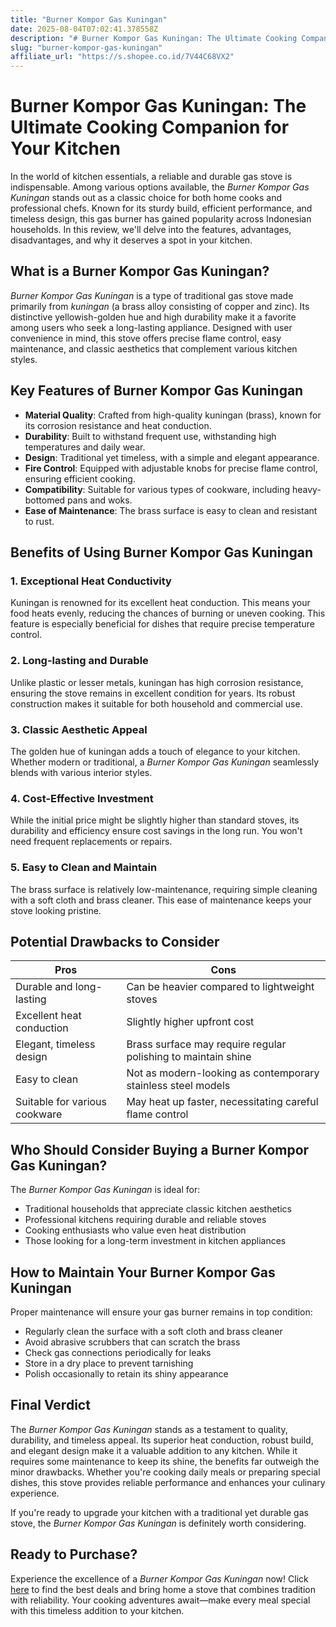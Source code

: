 ```yaml
---
title: "Burner Kompor Gas Kuningan"
date: 2025-08-04T07:02:41.378558Z
description: "# Burner Kompor Gas Kuningan: The Ultimate Cooking Companion for Your Kitchen..."
slug: "burner-kompor-gas-kuningan"
affiliate_url: "https://s.shopee.co.id/7V44C68VX2"
---
```

# Burner Kompor Gas Kuningan: The Ultimate Cooking Companion for Your Kitchen

In the world of kitchen essentials, a reliable and durable gas stove is indispensable. Among various options available, the *Burner Kompor Gas Kuningan* stands out as a classic choice for both home cooks and professional chefs. Known for its sturdy build, efficient performance, and timeless design, this gas burner has gained popularity across Indonesian households. In this review, we'll delve into the features, advantages, disadvantages, and why it deserves a spot in your kitchen.

## What is a Burner Kompor Gas Kuningan?

*Burner Kompor Gas Kuningan* is a type of traditional gas stove made primarily from *kuningan* (a brass alloy consisting of copper and zinc). Its distinctive yellowish-golden hue and high durability make it a favorite among users who seek a long-lasting appliance. Designed with user convenience in mind, this stove offers precise flame control, easy maintenance, and classic aesthetics that complement various kitchen styles.

## Key Features of Burner Kompor Gas Kuningan

- **Material Quality**: Crafted from high-quality kuningan (brass), known for its corrosion resistance and heat conduction.
- **Durability**: Built to withstand frequent use, withstanding high temperatures and daily wear.
- **Design**: Traditional yet timeless, with a simple and elegant appearance.
- **Fire Control**: Equipped with adjustable knobs for precise flame control, ensuring efficient cooking.
- **Compatibility**: Suitable for various types of cookware, including heavy-bottomed pans and woks.
- **Ease of Maintenance**: The brass surface is easy to clean and resistant to rust.

## Benefits of Using Burner Kompor Gas Kuningan

### 1. **Exceptional Heat Conductivity**
Kuningan is renowned for its excellent heat conduction. This means your food heats evenly, reducing the chances of burning or uneven cooking. This feature is especially beneficial for dishes that require precise temperature control.

### 2. **Long-lasting and Durable**
Unlike plastic or lesser metals, kuningan has high corrosion resistance, ensuring the stove remains in excellent condition for years. Its robust construction makes it suitable for both household and commercial use.

### 3. **Classic Aesthetic Appeal**
The golden hue of kuningan adds a touch of elegance to your kitchen. Whether modern or traditional, a *Burner Kompor Gas Kuningan* seamlessly blends with various interior styles.

### 4. **Cost-Effective Investment**
While the initial price might be slightly higher than standard stoves, its durability and efficiency ensure cost savings in the long run. You won't need frequent replacements or repairs.

### 5. **Easy to Clean and Maintain**
The brass surface is relatively low-maintenance, requiring simple cleaning with a soft cloth and brass cleaner. This ease of maintenance keeps your stove looking pristine.

## Potential Drawbacks to Consider

| Pros | Cons |
|---------|---------|
| Durable and long-lasting | Can be heavier compared to lightweight stoves |
| Excellent heat conduction | Slightly higher upfront cost |
| Elegant, timeless design | Brass surface may require regular polishing to maintain shine |
| Easy to clean | Not as modern-looking as contemporary stainless steel models |
| Suitable for various cookware | May heat up faster, necessitating careful flame control |

## Who Should Consider Buying a Burner Kompor Gas Kuningan?

The *Burner Kompor Gas Kuningan* is ideal for:

- Traditional households that appreciate classic kitchen aesthetics
- Professional kitchens requiring durable and reliable stoves
- Cooking enthusiasts who value even heat distribution
- Those looking for a long-term investment in kitchen appliances

## How to Maintain Your Burner Kompor Gas Kuningan

Proper maintenance will ensure your gas burner remains in top condition:

- Regularly clean the surface with a soft cloth and brass cleaner
- Avoid abrasive scrubbers that can scratch the brass
- Check gas connections periodically for leaks
- Store in a dry place to prevent tarnishing
- Polish occasionally to retain its shiny appearance

## Final Verdict

The *Burner Kompor Gas Kuningan* stands as a testament to quality, durability, and timeless appeal. Its superior heat conduction, robust build, and elegant design make it a valuable addition to any kitchen. While it requires some maintenance to keep its shine, the benefits far outweigh the minor drawbacks. Whether you're cooking daily meals or preparing special dishes, this stove provides reliable performance and enhances your culinary experience.

If you're ready to upgrade your kitchen with a traditional yet durable gas stove, the *Burner Kompor Gas Kuningan* is definitely worth considering.

## Ready to Purchase?

Experience the excellence of a *Burner Kompor Gas Kuningan* now! Click [here](https://s.shopee.co.id/7V44C68VX2) to find the best deals and bring home a stove that combines tradition with reliability. Your cooking adventures await—make every meal special with this timeless addition to your kitchen.